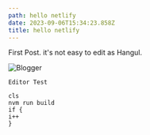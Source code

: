 ```yaml
---
path: hello netlify
date: 2023-09-06T15:34:23.858Z
title: hello netlify
---
```

First Post. it's not easy to edit as Hangul.

![Blogger](/assets/bb.png "Blogger")

`E﻿ditor Test`

```
cls
nvm run build
if {
i++
}
```